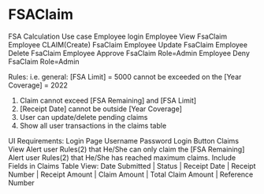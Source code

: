 # FSAClaim
FSA Calculation
Use case
Employee login 
Employee View FsaClaim
Employee CLAIM(Create) FsaClaim
Employee Update FsaClaim
Employee Delete FsaClaim
Employee Approve FsaClaim 	Role=Admin
Employee Deny FsaClaim 	Role=Admin

Rules:
i.e. general: [FSA Limit] = 5000 cannot be exceeded on the [Year Coverage] = 2022
1.	Claim cannot exceed [FSA Remaining] and [FSA Limit]
2.	[Receipt Date] cannot be outside [Year Coverage]
3.	User can update/delete pending claims
4.	Show all user transactions in the claims table



UI Requirements:
Login Page
	Username
	Password
	Login Button
Claims View
Alert user Rules(2) that He/She can only claim the [FSA Remaining]
Alert user Rules(2) that He/She has reached maximum claims.
Include Fields in Claims Table View: Date Submitted | Status | Receipt Date | Receipt Number | Receipt Amount | Claim Amount | Total Claim Amount | Reference Number
